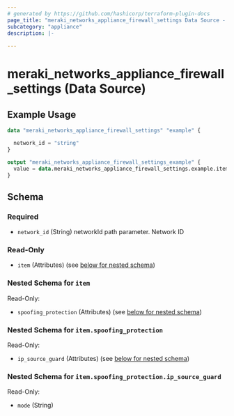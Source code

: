 ```yaml
---
# generated by https://github.com/hashicorp/terraform-plugin-docs
page_title: "meraki_networks_appliance_firewall_settings Data Source - terraform-provider-meraki"
subcategory: "appliance"
description: |-
  
---
```


# meraki_networks_appliance_firewall_settings (Data Source)



## Example Usage

```terraform
data "meraki_networks_appliance_firewall_settings" "example" {

  network_id = "string"
}

output "meraki_networks_appliance_firewall_settings_example" {
  value = data.meraki_networks_appliance_firewall_settings.example.item
}
```

<!-- schema generated by tfplugindocs -->
## Schema

### Required

- `network_id` (String) networkId path parameter. Network ID

### Read-Only

- `item` (Attributes) (see [below for nested schema](#nestedatt--item))

<a id="nestedatt--item"></a>
### Nested Schema for `item`

Read-Only:

- `spoofing_protection` (Attributes) (see [below for nested schema](#nestedatt--item--spoofing_protection))

<a id="nestedatt--item--spoofing_protection"></a>
### Nested Schema for `item.spoofing_protection`

Read-Only:

- `ip_source_guard` (Attributes) (see [below for nested schema](#nestedatt--item--spoofing_protection--ip_source_guard))

<a id="nestedatt--item--spoofing_protection--ip_source_guard"></a>
### Nested Schema for `item.spoofing_protection.ip_source_guard`

Read-Only:

- `mode` (String)
